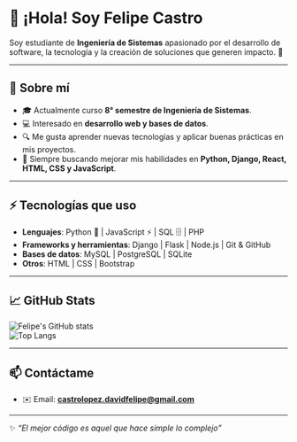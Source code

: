 # 👋 ¡Hola! Soy Felipe Castro  

Soy estudiante de **Ingeniería de Sistemas** apasionado por el desarrollo de software, la tecnología y la creación de soluciones que generen impacto. 🚀  

---

## 🌱 Sobre mí  
- 🎓 Actualmente curso **8° semestre de Ingeniería de Sistemas**.  
- 💻 Interesado en **desarrollo web y bases de datos**.  
- 🔍 Me gusta aprender nuevas tecnologías y aplicar buenas prácticas en mis proyectos.  
- 📘 Siempre buscando mejorar mis habilidades en **Python, Django, React, HTML, CSS y JavaScript**.  

---

## ⚡ Tecnologías que uso  
- **Lenguajes**: Python 🐍 | JavaScript ⚡ | SQL 🗄️ | PHP 
- **Frameworks y herramientas**: Django | Flask | Node.js | Git & GitHub  
- **Bases de datos**: MySQL | PostgreSQL | SQLite  
- **Otros**: HTML | CSS | Bootstrap

---

## 📈 GitHub Stats  
![Felipe's GitHub stats](https://github-readme-stats.vercel.app/api?username=FelipeCastro&show_icons=true&theme=tokyonight)  
![Top Langs](https://github-readme-stats.vercel.app/api/top-langs/?username=FelipeCastro&layout=compact&theme=tokyonight)  

---

## 📫 Contáctame  
- ✉️ Email: **castrolopez.davidfelipe@gmail.com**  
<!--
- 💼 LinkedIn: [Tu perfil de LinkedIn](https://linkedin.com/in/tuusuario)  
- 🐦 Twitter/X: [@tuusuario](https://twitter.com/tuusuario)  
-->
---

✨ *“El mejor código es aquel que hace simple lo complejo”*  
